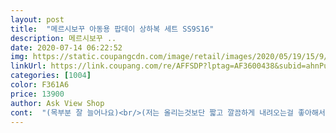 ```yaml
---
layout: post 
title:  "메르시보꾸 아동용 팝데이 상하복 세트 SS9S16" 
description: 메르시보꾸 ..
date: 2020-07-14 06:22:52 
img: https://static.coupangcdn.com/image/retail/images/2020/05/19/15/9/3f9589b0-58e4-45cf-b51c-fbf1091ba6f2.jpg 
linkUrl: https://link.coupang.com/re/AFFSDP?lptag=AF3600438&subid=ahnPublicAsk&pageKey=1597564336&itemId=2729323470&vendorItemId=70719482490&traceid=V0-113-dae5f324368f41bc 
categories: [1004] 
color: F361A6 
price: 13900 
author: Ask View Shop 
cont:  "(목부분 잘 늘어나요)<br/>(저는 올리는것보단 짧고 깔끔하게 내려오는걸 좋아해서 지금 길이 마음에 드네요)<br/>31개월 딸램 키 96에 몸무게 14키로<br/>가격도 저렴하고 상하복세트라 같이 입혀도되고 따로 입혀도되고 그러네요)<br/>디자인도 예쁘고 색감도 좋습니다^^<br/>맘에 듭니다.<br/><br/>모델처럼 밑단 말아올리시려면 한치수 업 추천드립니다!!<br/>뭔가 맛밋하고 짧네요.<br/>.<br/>꼭 집에서 박음질한 옷같은 느낌이에요.<br/>.<br/>전체적으로 실망스럽네요.<br/>.<br/><br/>바지는 사진처럼 접어 입을수 있는 길이가 안나와요.<br/>.<br/><br/>바지는 시원해보이고 흰색인것치고 의외로 때 잘 안타는것같아요<br/>배송이 예정보다 빨랐어요.<br/><br/>세탁하고 다시 봐야겠어요.<br/>.<br/><br/>신랑도 보자마자 예쁘다고 하더라구요.<br/><br/>아이가 더욱 좋아하네요.<br/><br/>아이가.<br/>통통한편이라 낙낙한걸 좋아해서<br/>아이입혀놓으면 귀여워요.<br/><br/>옷 이쁘고 좋아요!<br/>옷이 낙낙하니 원하던 품이예여!!<br/>저희 아이가 5살 치고 큰편인데 티는 크고 바지는 딱맞네요.<br/>.<br/><br/>참고하세요)!!<br/>티가 박시한 스탈이라 그런것 같아요.<br/>.<br/>위아래 다 얇아서 여름에 좋긴 하겠네요.<br/>.<br/><br/>티는 베이지라긴 그렇고.<br/>.<br/>밝지않은 누런색 ㅠㅠ.<br/>.<br/><br/>티는 타이트한 스타일보다는 큰핏이에요<br/>" 
---
```

